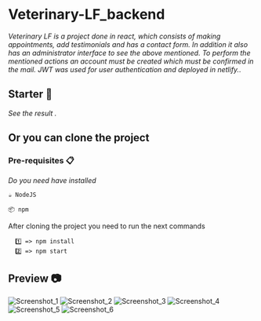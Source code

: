 # Veterinary-LF_backend

_Veterinary LF is a project done in react, which consists of making appointments, add testimonials and has a contact form. In addition it also has an administrator interface to see the above mentioned. To perform the mentioned actions an account must be created which must be confirmed in the mail. JWT was used for user authentication and deployed in netlify.._

## Starter 🚀

_See the result ._

## Or you can clone the project

### Pre-requisites 📋

_Do you need have installed_

```
☕ NodeJS
```

```
📦 npm
```

After cloning the project you need to run the next commands

```
  1️⃣ => npm install
  2️⃣ => npm start
```

## Preview 📷

![Screenshot_1](https://user-images.githubusercontent.com/89726167/168442135-503223ac-b655-47d3-8142-505cd0d01ed3.png)
![Screenshot_2](https://user-images.githubusercontent.com/89726167/168442147-483db26c-749a-48cc-8aed-1c6081f4df36.png)
![Screenshot_3](https://user-images.githubusercontent.com/89726167/168442148-96b5b7dc-f290-4dd9-b581-ef8fa938bef0.png)
![Screenshot_4](https://user-images.githubusercontent.com/89726167/168442149-e340b5c9-06fc-498a-b125-f2dd46c440f1.png)
![Screenshot_5](https://user-images.githubusercontent.com/89726167/168442157-0fd34adb-b691-4dd6-8ab7-1200dbc8ee20.png)
![Screenshot_6](https://user-images.githubusercontent.com/89726167/168442159-e977633e-94e7-44bc-875e-944bd996d09a.png)
